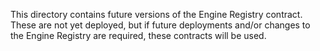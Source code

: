 This directory contains future versions of the Engine Registry contract. These are not yet deployed, but if future deployments and/or changes to the Engine Registry are required, these contracts will be used.
